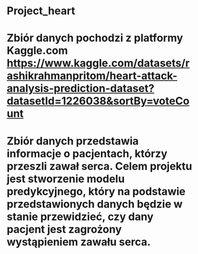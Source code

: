 # Project_heart
# Zbiór danych pochodzi z platformy Kaggle.com https://www.kaggle.com/datasets/rashikrahmanpritom/heart-attack-analysis-prediction-dataset?datasetId=1226038&sortBy=voteCount
# Zbiór danych przedstawia informacje o pacjentach, którzy przeszli zawał serca. Celem projektu jest stworzenie modelu predykcyjnego, który na podstawie przedstawionych danych będzie w stanie przewidzieć, czy dany pacjent jest zagrożony wystąpieniem zawału serca.
